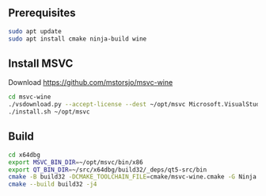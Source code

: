 ## Prerequisites
```sh
sudo apt update
sudo apt install cmake ninja-build wine
```

## Install MSVC
Download https://github.com/mstorsjo/msvc-wine
```sh
cd msvc-wine
./vsdownload.py --accept-license --dest ~/opt/msvc Microsoft.VisualStudio.Workload.VCTools Microsoft.VisualStudio.Component.VC.ATL
./install.sh ~/opt/msvc
```

## Build
```sh
cd x64dbg
export MSVC_BIN_DIR=~/opt/msvc/bin/x86
export QT_BIN_DIR=~/src/x64dbg/build32/_deps/qt5-src/bin
cmake -B build32 -DCMAKE_TOOLCHAIN_FILE=cmake/msvc-wine.cmake -G Ninja
cmake --build build32 -j4
```
